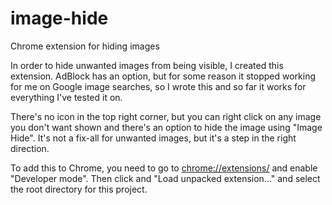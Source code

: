 # image-hide
Chrome extension for hiding images

In order to hide unwanted images from being visible, I created this extension. AdBlock has an option, but for some reason it stopped working for me on Google image searches, so I wrote this and so far it works for everything I've tested it on.

There's no icon in the top right corner, but you can right click on any image you don't want shown and there's an option to hide the image using "Image Hide". It's not a fix-all for unwanted images, but it's a step in the right direction.

To add this to Chrome, you need to go to [chrome://extensions/](chrome://extensions/) and enable "Developer mode". Then click and "Load unpacked extension..." and select the root directory for this project.
